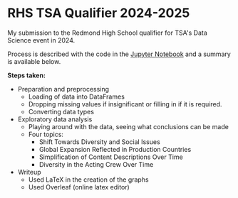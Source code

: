 # RHS TSA Qualifier 2024-2025

My submission to the Redmond High School qualifier for TSA's Data Science event in 2024.

Process is described with the code in the [Jupyter Notebook](main.ipynb) and a summary is available below.

**Steps taken:**

- Preparation and preprocessing
    - Loading of data into DataFrames
    - Dropping missing values if insignificant or filling in if it is required.
    - Converting data types
- Exploratory data analysis
    - Playing around with the data, seeing what conclusions can be made
    - Four topics:
        - Shift Towards Diversity and Social Issues
        - Global Expansion Reflected in Production Countries
        - Simplification of Content Descriptions Over Time
        - Diversity in the Acting Crew Over Time
- Writeup
    - Used LaTeX in the creation of the graphs
    - Used Overleaf (online latex editor) 